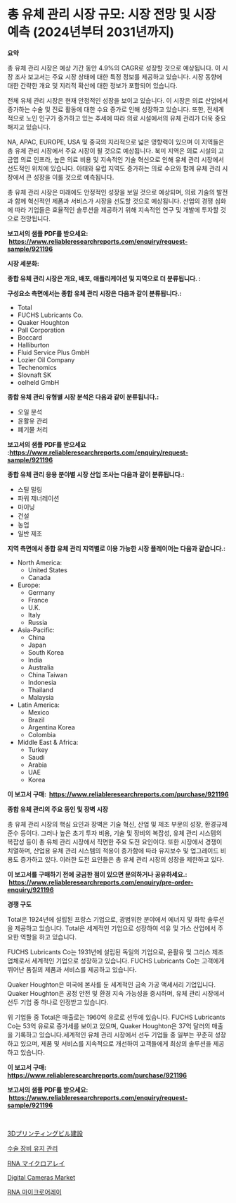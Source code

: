 <p><h1>총 유체 관리 시장 규모: 시장 전망 및 시장 예측 (2024년부터 2031년까지)</h1></p><p><strong>요약</strong></p>
<p><p>총 유체 관리 시장은 예상 기간 동안 4.9%의 CAGR로 성장할 것으로 예상됩니다. 이 시장 조사 보고서는 주요 시장 상태에 대한 특정 정보를 제공하고 있습니다. 시장 동향에 대한 간략한 개요 및 지리적 확산에 대한 정보가 포함되어 있습니다.</p><p>전체 유체 관리 시장은 현재 안정적인 성장을 보이고 있습니다. 이 시장은 의료 산업에서 증가하는 수술 및 진료 활동에 대한 수요 증가로 인해 성장하고 있습니다. 또한, 전세계적으로 노인 인구가 증가하고 있는 추세에 따라 의료 시설에서의 유체 관리가 더욱 중요해지고 있습니다.</p><p>NA, APAC, EUROPE, USA 및 중국의 지리적으로 넓은 영향력이 있으며 이 지역들은 총 유체 관리 시장에서 주요 시장이 될 것으로 예상됩니다. 북미 지역은 의료 시설의 고금엽 의료 인프라, 높은 의료 비용 및 지속적인 기술 혁신으로 인해 유체 관리 시장에서 선도적인 위치에 있습니다. 아태와 유럽 지역도 증가하는 의료 수요와 함께 유체 관리 시장에서 큰 성장을 이룰 것으로 예측됩니다.</p><p>총 유체 관리 시장은 미래에도 안정적인 성장을 보일 것으로 예상되며, 의료 기술의 발전과 함께 혁신적인 제품과 서비스가 시장을 선도할 것으로 예상됩니다. 산업의 경쟁 심화에 따라 기업들은 효율적인 솔루션을 제공하기 위해 지속적인 연구 및 개발에 투자할 것으로 전망됩니다.</p></p>
<p><strong>보고서의 샘플 PDF를 받으세요: &nbsp;<a href="https://www.reliableresearchreports.com/enquiry/request-sample/921196">https://www.reliableresearchreports.com/enquiry/request-sample/921196</a></strong></p>
<p><strong>시장 세분화:</strong></p>
<p><strong> 종합 유체 관리 시장은 개요, 배포, 애플리케이션 및 지역으로 더 분류됩니다. :</strong></p>
<p><strong>구성요소 측면에서는 종합 유체 관리 시장은 다음과 같이 분류됩니다.:</strong></p>
<p><ul><li>Total</li><li>FUCHS Lubricants Co.</li><li>Quaker Houghton</li><li>Pall Corporation</li><li>Boccard</li><li>Halliburton</li><li>Fluid Service Plus GmbH</li><li>Lozier Oil Company</li><li>Techenomics</li><li>Slovnaft SK</li><li>oelheld GmbH</li></ul></p>
<p><strong> 종합 유체 관리 유형별 시장 분석은 다음과 같이 분류됩니다.:</strong></p>
<p><ul><li>오일 분석</li><li>윤활유 관리</li><li>폐기물 처리</li></ul></p>
<p><strong>보고서의 샘플 PDF를 받으세요 :<a href="https://www.reliableresearchreports.com/enquiry/request-sample/921196">https://www.reliableresearchreports.com/enquiry/request-sample/921196</a></strong></p>
<p><strong> 종합 유체 관리 응용 분야별 시장 산업 조사는 다음과 같이 분류됩니다.:</strong></p>
<p><ul><li>스틸 밀링</li><li>파워 제너레이션</li><li>마이닝</li><li>건설</li><li>농업</li><li>일반 제조</li></ul></p>
<p><strong>지역 측면에서 종합 유체 관리 지역별로 이용 가능한 시장 플레이어는 다음과 같습니다.:</strong></p>
<p><ul>
    <li>
        North America:
        <ul>
            <li>United States</li>
            <li>Canada</li>
        </ul>
    </li>
    <li>
        Europe:
        <ul>
            <li>Germany</li>
            <li>France</li>
            <li>U.K.</li>
            <li>Italy</li>
            <li>Russia</li>
        </ul>
    </li>
    <li>
        Asia-Pacific:
        <ul>
            <li>China</li>
            <li>Japan</li>
            <li>South Korea</li>
            <li>India</li>
            <li>Australia</li>
            <li>China Taiwan</li>
            <li>Indonesia</li>
            <li>Thailand</li>
            <li>Malaysia</li>
        </ul>
    </li>
    <li>
        Latin America:
        <ul>
            <li>Mexico</li>
            <li>Brazil</li>
            <li>Argentina Korea</li>
            <li>Colombia</li>
        </ul>
    </li>
    <li>
        Middle East & Africa:
        <ul>
            <li>Turkey</li>
            <li>Saudi</li>
            <li>Arabia</li>
            <li>UAE</li>
            <li>Korea</li>
        </ul>
    </li>
    </ul></p>
<p><strong>이 보고서 구매: &nbsp;<a href="https://www.reliableresearchreports.com/purchase/921196">https://www.reliableresearchreports.com/purchase/921196</a></strong></p>
<p><strong>종합 유체 관리의 주요 동인 및 장벽 시장</strong></p>
<p><p>총 유체 관리 시장의 핵심 요인과 장벽은 기술 혁신, 산업 및 제조 부문의 성장, 환경규제 준수 등이다. 그러나 높은 초기 투자 비용, 기술 및 장비의 복잡성, 유체 관리 시스템의 복잡성 등이 총 유체 관리 시장에서 직면한 주요 도전 요인이다. 또한 시장에서 경쟁이 치열하며, 산업용 유체 관리 시스템의 적용이 증가함에 따라 유지보수 및 업그레이드 비용도 증가하고 있다. 이러한 도전 요인들은 총 유체 관리 시장의 성장을 제한하고 있다.</p></p>
<p><strong>이 보고서를 구매하기 전에 궁금한 점이 있으면 문의하거나 공유하세요.: &nbsp;<a href="https://www.reliableresearchreports.com/enquiry/pre-order-enquiry/921196">https://www.reliableresearchreports.com/enquiry/pre-order-enquiry/921196</a></strong></p>
<p><strong>경쟁 구도</strong></p>
<p><p>Total은 1924년에 설립된 프랑스 기업으로, 광범위한 분야에서 에너지 및 화학 솔루션을 제공하고 있습니다. Total은 세계적인 기업으로 성장하여 석유 및 가스 산업에서 주요한 역할을 하고 있습니다.</p><p>FUCHS Lubricants Co는 1931년에 설립된 독일의 기업으로, 윤활유 및 그리스 제조업체로서 세계적인 기업으로 성장하고 있습니다. FUCHS Lubricants Co는 고객에게 뛰어난 품질의 제품과 서비스를 제공하고 있습니다. </p><p>Quaker Houghton은 미국에 본사를 둔 세계적인 금속 가공 액세서리 기업입니다. Quaker Houghton은 공정 안전 및 환경 지속 가능성을 중시하며, 유체 관리 시장에서 선두 기업 중 하나로 인정받고 있습니다.</p><p>위 기업들 중 Total은 매출로는 1960억 유로로 선두에 있습니다. FUCHS Lubricants Co는 53억 유로로 증가세를 보이고 있으며, Quaker Houghton은 37억 달러의 매출을 기록하고 있습니다.세계적인 유체 관리 시장에서 선두 기업들 중 일부는 꾸준히 성장하고 있으며, 제품 및 서비스를 지속적으로 개선하여 고객들에게 최상의 솔루션을 제공하고 있습니다.</p></p>
<p><strong>이 보고서 구매: &nbsp; <a href="https://www.reliableresearchreports.com/purchase/921196">https://www.reliableresearchreports.com/purchase/921196</a></strong></p>
<p><strong>보고서의 샘플 PDF를 받으세요: &nbsp;<a href="https://www.reliableresearchreports.com/enquiry/request-sample/921196">https://www.reliableresearchreports.com/enquiry/request-sample/921196</a></strong><strong></strong></p>
<p>&nbsp;</p>
<p><p><a href="https://github.com/mohamedbakry57/Market-Research-Report-List-2/blob/main/4772677182053.md">3Dプリンティングビル建設</a></p><p><a href="https://github.com/sougarounis/Market-Research-Report-List-2/blob/main/5193324182050.md">수술 장비 유지 관리</a></p><p><a href="https://github.com/lababdou/Market-Research-Report-List-2/blob/main/1280639182054.md">RNA マイクロアレイ</a></p><p><a href="https://github.com/PeterParrish5/Market-Research-Report-List-3/blob/main/digital-cameras-market.md">Digital Cameras Market</a></p><p><a href="https://github.com/laholand/Market-Research-Report-List-2/blob/main/4706067182049.md">RNA 마이크로어레이</a></p></p>